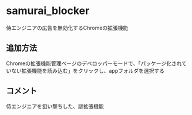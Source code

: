 # samurai_blocker
侍エンジニアの広告を無効化するChromeの拡張機能

## 追加方法
Chromeの拡張機能管理ページのデベロッパーモードで、「パッケージ化されていない拡張機能を読み込む」をクリックし、appフォルダを選択する

## コメント
侍エンジニアを狙い撃ちした、謎拡張機能
